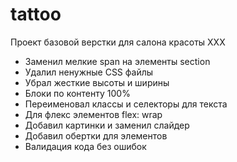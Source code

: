 # tattoo
Проект базовой верстки для салона красоты 
XXX

- Заменил мелкие span на элементы section 
- Удалил ненужные CSS файлы
- Убрал жесткие высоты и ширины 
- Блоки по контенту 100%
- Переименовал классы и селекторы для текста
- Для флекс элементов flex: wrap
- Добавил картинки и заменил слайдер
- Добавил обертки для элементов 
- Валидация кода без ошибок
